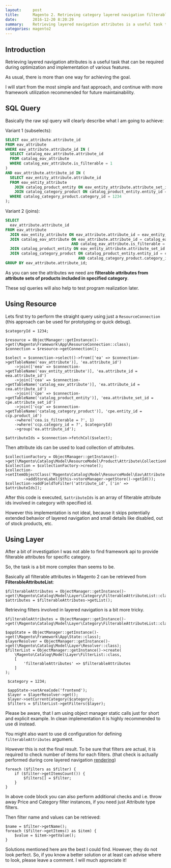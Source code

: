 ```yaml
---
layout:     post
title:      Magento 2. Retrieving category layered navigation filterable attributes
date:       2016-12-20 8:20:29
summary:    Retrieving layered navigation attributes is a useful task that can be required during optimization and implementation of various features. As usual, there is more than one way for achieving the goal. I will start from the most simple and fast approach, and continue with more framework utilization recommended for future maintainability.
categories: magento2
---
```


## Introduction

Retrieving layered navigation attributes is a useful task that can be required during optimization and implementation of various features.

As usual, there is more than one way for achieving the goal.

I will start from the most simple and fast approach, and continue with more framework utilization recommended for future maintainability.

## SQL Query

Basically the raw sql query will clearly describe what I am going to achieve:

Variant 1 (subselects):

```sql
SELECT eav_attribute.attribute_id
FROM eav_attribute
WHERE eav_attribute.attribute_id IN (
  SELECT catalog_eav_attribute.attribute_id
  FROM catalog_eav_attribute
  WHERE catalog_eav_attribute.is_filterable = 1
)
AND eav_attribute.attribute_id IN (
  SELECT eav_entity_attribute.attribute_id
  FROM eav_entity_attribute
    JOIN catalog_product_entity ON eav_entity_attribute.attribute_set_id = catalog_product_entity.attribute_set_id
    JOIN catalog_category_product ON catalog_product_entity.entity_id = catalog_category_product.product_id
  WHERE catalog_category_product.category_id = 1234
);
```

Variant 2 (joins):

```sql
SELECT
  eav_attribute.attribute_id
FROM eav_attribute
  JOIN eav_entity_attribute ON eav_attribute.attribute_id = eav_entity_attribute.attribute_id
  JOIN catalog_eav_attribute ON eav_attribute.attribute_id = catalog_eav_attribute.attribute_id
                             AND catalog_eav_attribute.is_filterable = 1
  JOIN catalog_product_entity ON eav_entity_attribute.attribute_set_id = catalog_product_entity.attribute_set_id
  JOIN catalog_category_product ON catalog_product_entity.entity_id = catalog_category_product.product_id
                                AND catalog_category_product.category_id = 1234
GROUP BY eav_attribute.attribute_id;
```

As you can see the attributes we need are **filterable attributes from attribute sets of products included in specified category**.

These sql queries will also help to test program realization later.

## Using Resource

Lets first try to perform the straight query using just a ```ResourceConnection``` (this approach can be used for prototyping or quick debug).

```php?start_inline=1
$categoryId = 1234;

$resource = ObjectManager::getInstance()->get(\Magento\Framework\App\ResourceConnection::class);
$connection = $resource->getConnection();

$select = $connection->select()->from(['ea' => $connection->getTableName('eav_attribute')], 'ea.attribute_id')
    ->join(['eea' => $connection->getTableName('eav_entity_attribute')], 'ea.attribute_id = eea.attribute_id')
    ->join(['cea' => $connection->getTableName('catalog_eav_attribute')], 'ea.attribute_id = cea.attribute_id')
    ->join(['cpe' => $connection->getTableName('catalog_product_entity')], 'eea.attribute_set_id = cpe.attribute_set_id')
    ->join(['ccp' => $connection->getTableName('catalog_category_product')], 'cpe.entity_id = ccp.product_id')
    ->where('cea.is_filterable = ?', 1)
    ->where('ccp.category_id = ?', $categoryId)
    ->group('ea.attribute_id');

$attributeIds = $connection->fetchCol($select);
```

Then attribute ids can be used to load collection of attributes.

```php?start_inline=1
$collectionFactory = ObjectManager::getInstance()->get(\Magento\Catalog\Model\ResourceModel\Product\Attribute\CollectionFactory::class);
$collection = $collectionFactory->create();
$collection->setItemObjectClass('Magento\Catalog\Model\ResourceModel\Eav\Attribute')
        ->addStoreLabel($this->storeManager->getStore()->getId());
$collection->addFieldToFilter('attribute_id', ['in' => $attributeIds]);
```

After this code is executed, ```$attributeIds``` is an array of filterable attribute ids involved in category with specified id.

However this implementation is not ideal, because it skips potentially extended behavior of layered navigation and small details like disabled, out of stock products, etc.

## Using Layer

After a bit of investigation I was not able to find framework api to provide filterable attributes for specific category.

So, the task is a bit more complex than seems to be.

Basically all filterable attributes in Magento 2 can be retrieved from **FilterableAttributeList**:

```php?start_inline=1
$filterableAttributes = ObjectManager::getInstance()->get(\Magento\Catalog\Model\Layer\Category\FilterableAttributeList::class);
$attributes = $filterableAttributes->getList();
```

Retrieving filters involved in layered navigation is a bit more tricky.

```php?start_inline=1
$filterableAttributes = ObjectManager::getInstance()->get(\Magento\Catalog\Model\Layer\Category\FilterableAttributeList::class);

$appState = ObjectManager::getInstance()->get(\Magento\Framework\App\State::class);
$layerResolver = ObjectManager::getInstance()->get(\Magento\Catalog\Model\Layer\Resolver::class);
$filterList = ObjectManager::getInstance()->create(
    \Magento\Catalog\Model\Layer\FilterList::class,
    [
        'filterableAttributes' => $filterableAttributes
    ]
);

 $category = 1234;
 
 $appState->setAreaCode('frontend');
 $layer = $layerResolver->get();
 $layer->setCurrentCategory($category);
 $filters = $filterList->getFilters($layer);
```

Please be aware, that I am using object manager static calls just for short and explicit example. In clean implementation it is highly recommended to use di instead.

You might also want to use di configuration for defining ```filterableAttributes``` argument.

However this is not the final result. To be sure that filters are actual, it is required to check number of items for each filters. (that check is actually performed during core layered navigation [rendering](//github.com/magento/magento2/blob/develop/app/code/Magento/LayeredNavigation/view/frontend/templates/layer/view.phtml#L38))

```php?start_inline=1
foreach ($filters as $filter) {
    if ($filter->getItemsCount()) {
        $filters[] = $filter;
    }
}
```

In above code block you can also perform additional checks and i.e. throw away Price and Category filter instances, if you need just Attribute type filters.

Then filter name and values can be retrieved:

```php?start_inline=1
$name = $filter->getName();
foreach ($filter->getItems() as $item) {
    $value = $item->getValue();
}
```

Solutions mentioned here are the best I could find. However, they do not look perfect. So, if you know a better solution or at least can advise where to look, please leave a comment. I will much appreciate it!
